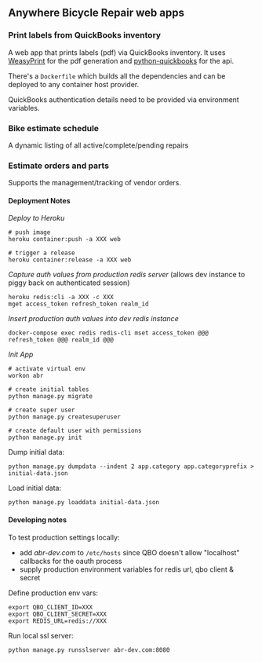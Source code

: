 ## Anywhere Bicycle Repair web apps

### Print labels from QuickBooks inventory

A web app that prints labels (pdf) via QuickBooks inventory.  It uses [WeasyPrint](https://github.com/Kozea/WeasyPrint) for the pdf generation and [python-quickbooks](https://github.com/sidecars/python-quickbooks/) for the api.

There's a `Dockerfile` which builds all the dependencies and can be deployed to any container host provider.

QuickBooks authentication details need to be provided via environment variables.

### Bike estimate schedule

A dynamic listing of all active/complete/pending repairs

### Estimate orders and parts

Supports the management/tracking of vendor orders.


#### Deployment Notes

*Deploy to Heroku*

    # push image
    heroku container:push -a XXX web
    
    # trigger a release 
    heroku container:release -a XXX web
  
*Capture auth values from production redis server* (allows dev instance to piggy back on authenticated session)

    heroku redis:cli -a XXX -c XXX
    mget access_token refresh_token realm_id
 
*Insert production auth values into dev redis instance*

    docker-compose exec redis redis-cli mset access_token @@@ refresh_token @@@ realm_id @@@
    
*Init App*

    # activate virtual env
    workon abr
    
    # create initial tables
    python manage.py migrate
    
    # create super user
    python manage.py createsuperuser
    
    # create default user with permissions
    python manage.py init
    
Dump initial data:

    python manage.py dumpdata --indent 2 app.category app.categoryprefix > initial-data.json
    
Load initial data:

    python manage.py loaddata initial-data.json


#### Developing notes

To test production settings locally:
- add *abr-dev.com* to `/etc/hosts` since QBO doesn't allow "localhost" callbacks for the oauth process
- supply production environment variables for redis url, qbo client & secret

Define production env vars:

    export QBO_CLIENT_ID=XXX
    export QBO_CLIENT_SECRET=XXX
    export REDIS_URL=redis://XXX

Run local ssl server:

    python manage.py runsslserver abr-dev.com:8080
